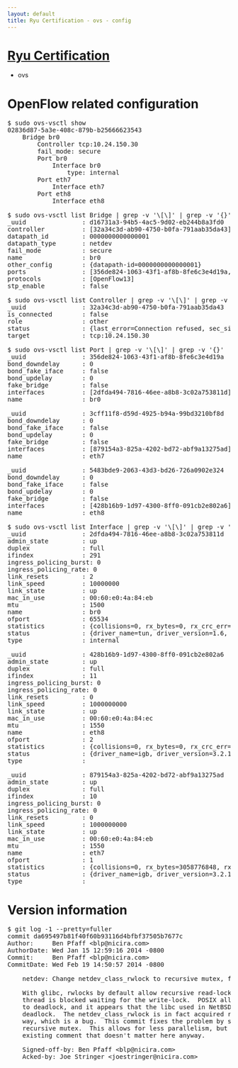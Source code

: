 ```yaml
---
layout: default
title: Ryu Certification - ovs - config
---
```

# [Ryu Certification](http://osrg.github.io/ryu/certification.html)
* ovs 

# OpenFlow related configuration
<pre>
$ sudo ovs-vsctl show
02836d87-5a3e-408c-879b-b25666623543
    Bridge br0
        Controller tcp:10.24.150.30
        fail_mode: secure
        Port br0
            Interface br0
                type: internal
        Port eth7
            Interface eth7
        Port eth8
            Interface eth8

$ sudo ovs-vsctl list Bridge | grep -v '\[\]' | grep -v '{}'
_uuid               : d16731a3-94b5-4ac5-9d02-eb244b8a3fd0
controller          : [32a34c3d-ab90-4750-b0fa-791aab35da43]
datapath_id         : 0000000000000001
datapath_type       : netdev
fail_mode           : secure
name                : br0
other_config        : {datapath-id=0000000000000001}
ports               : [356de824-1063-43f1-af8b-8fe6c3e4d19a, 3cff11f8-d59d-4925-b94a-99bd3210bf8d, 5483bde9-2063-43d3-bd26-726a0902e324]
protocols           : [OpenFlow13]
stp_enable          : false

$ sudo ovs-vsctl list Controller | grep -v '\[\]' | grep -v '{}'
_uuid               : 32a34c3d-ab90-4750-b0fa-791aab35da43
is_connected        : false
role                : other
status              : {last_error=Connection refused, sec_since_connect=372, sec_since_disconnect=2, state=BACKOFF}
target              : tcp:10.24.150.30

$ sudo ovs-vsctl list Port | grep -v '\[\]' | grep -v '{}'
_uuid               : 356de824-1063-43f1-af8b-8fe6c3e4d19a
bond_downdelay      : 0
bond_fake_iface     : false
bond_updelay        : 0
fake_bridge         : false
interfaces          : [2dfda494-7816-46ee-a8b8-3c02a753811d]
name                : br0

_uuid               : 3cff11f8-d59d-4925-b94a-99bd3210bf8d
bond_downdelay      : 0
bond_fake_iface     : false
bond_updelay        : 0
fake_bridge         : false
interfaces          : [879154a3-825a-4202-bd72-abf9a13275ad]
name                : eth7

_uuid               : 5483bde9-2063-43d3-bd26-726a0902e324
bond_downdelay      : 0
bond_fake_iface     : false
bond_updelay        : 0
fake_bridge         : false
interfaces          : [428b16b9-1d97-4300-8ff0-091cb2e802a6]
name                : eth8

$ sudo ovs-vsctl list Interface | grep -v '\[\]' | grep -v '{}'
_uuid               : 2dfda494-7816-46ee-a8b8-3c02a753811d
admin_state         : up
duplex              : full
ifindex             : 291
ingress_policing_burst: 0
ingress_policing_rate: 0
link_resets         : 2
link_speed          : 10000000
link_state          : up
mac_in_use          : 00:60:e0:4a:84:eb
mtu                 : 1500
name                : br0
ofport              : 65534
statistics          : {collisions=0, rx_bytes=0, rx_crc_err=0, rx_dropped=0, rx_errors=0, rx_frame_err=0, rx_over_err=0, rx_packets=0, tx_bytes=0, tx_dropped=0, tx_errors=0, tx_packets=0}
status              : {driver_name=tun, driver_version=1.6, firmware_version=N/A}
type                : internal

_uuid               : 428b16b9-1d97-4300-8ff0-091cb2e802a6
admin_state         : up
duplex              : full
ifindex             : 11
ingress_policing_burst: 0
ingress_policing_rate: 0
link_resets         : 0
link_speed          : 1000000000
link_state          : up
mac_in_use          : 00:60:e0:4a:84:ec
mtu                 : 1550
name                : eth8
ofport              : 2
statistics          : {collisions=0, rx_bytes=0, rx_crc_err=0, rx_dropped=0, rx_errors=0, rx_frame_err=0, rx_over_err=0, rx_packets=0, tx_bytes=2399440, tx_dropped=0, tx_errors=0, tx_packets=25619}
status              : {driver_name=igb, driver_version=3.2.10-k, firmware_version=3.10-0}
type                : 

_uuid               : 879154a3-825a-4202-bd72-abf9a13275ad
admin_state         : up
duplex              : full
ifindex             : 10
ingress_policing_burst: 0
ingress_policing_rate: 0
link_resets         : 0
link_speed          : 1000000000
link_state          : up
mac_in_use          : 00:60:e0:4a:84:eb
mtu                 : 1550
name                : eth7
ofport              : 1
statistics          : {collisions=0, rx_bytes=3058776848, rx_crc_err=0, rx_dropped=0, rx_errors=0, rx_frame_err=0, rx_over_err=0, rx_packets=72589696, tx_bytes=0, tx_dropped=0, tx_errors=0, tx_packets=0}
status              : {driver_name=igb, driver_version=3.2.10-k, firmware_version=3.10-0}
type                : 
</pre>

# Version information
<pre>
$ git log -1 --pretty=fuller
commit da695497b81f40f60b93116d4bfbf37505b7677c
Author:     Ben Pfaff &lt;blp@nicira.com&gt;
AuthorDate: Wed Jan 15 12:59:16 2014 -0800
Commit:     Ben Pfaff &lt;blp@nicira.com&gt;
CommitDate: Wed Feb 19 14:50:57 2014 -0800

    netdev: Change netdev_class_rwlock to recursive mutex, for POSIX safety.
    
    With glibc, rwlocks by default allow recursive read-locking even if a
    thread is blocked waiting for the write-lock.  POSIX allows such attempts
    to deadlock, and it appears that the libc used in NetBSD, at least, does
    deadlock.  The netdev_class_rwlock is in fact acquired recursively in this
    way, which is a bug.  This commit fixes the problem by switching to a
    recursive mutex.  This allows for less parallelism, but according to an
    existing comment that doesn't matter here anyway.
    
    Signed-off-by: Ben Pfaff &lt;blp@nicira.com&gt;
    Acked-by: Joe Stringer &lt;joestringer@nicira.com&gt;
</pre>
